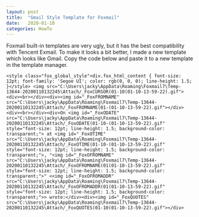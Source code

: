 ```yaml
---
layout: post
title:  "Gmail Style Template for Foxmail"
date:   2020-01-10
categories: HowTo
---
```


Foxmail built-in templates are very ugly, but it has the best compatibility with Tencent Exmail.
To make it looks a bit better, I made a new template which looks like Gmail. Copy the code below and paste it to a new template in the template manager.

`<style class="fox_global_style">div.fox_html_content { font-size: 12pt; font-family: 'Segoe UI'; color: rgb(0, 0, 0); line-height: 1.5; }</style> <img src="C:\Users\jacky\AppData\Roaming\Foxmail7\Temp-13644-20200110132245\Attach/_FoxCURSOR(01-10(01-10-13-59-22).gif"><div><br></div><div><img id="_FoxFROMNAME" src="C:\Users\jacky\AppData\Roaming\Foxmail7\Temp-13644-20200110132245\Attach/_FoxFROMNAME(01-(01-10-13-59-22).gif"></div><div><br></div><div>On <img id="_FoxODATE" src="C:\Users\jacky\AppData\Roaming\Foxmail7\Temp-13644-20200110132245\Attach/_FoxODATE(01-10-(01-10-13-59-22).gif" style="font-size: 12pt; line-height: 1.5; background-color: transparent;"> at <img id="_FoxOTIME" src="C:\Users\jacky\AppData\Roaming\Foxmail7\Temp-13644-20200110132245\Attach/_FoxOTIME(01-10-(01-10-13-59-22).gif" style="font-size: 12pt; line-height: 1.5; background-color: transparent;">, "<img id="_FoxOFROMNAME" src="C:\Users\jacky\AppData\Roaming\Foxmail7\Temp-13644-20200110132245\Attach/_FoxOFROMNAME(01(01-10-13-59-22).gif" style="font-size: 12pt; line-height: 1.5; background-color: transparent;">" <<img id="_FoxOFROMADDR" src="C:\Users\jacky\AppData\Roaming\Foxmail7\Temp-13644-20200110132245\Attach/_FoxOFROMADDR(01(01-10-13-59-22).gif" style="font-size: 12pt; line-height: 1.5; background-color: transparent;">> wrote:</div><div><img id="_FoxQUOTES" src="C:\Users\jacky\AppData\Roaming\Foxmail7\Temp-13644-20200110132245\Attach/_FoxQUOTES(01-10(01-10-13-59-22).gif"></div>`
